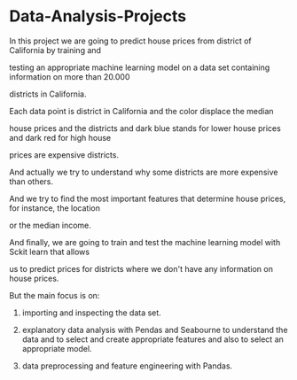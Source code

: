 # Data-Analysis-Projects

In this project we are going to predict house prices from district of California by training and

testing an appropriate machine learning model on a data set containing information on more than 20.000

districts in California.



Each data point is district in California and the color displace the median

house prices and the districts and dark blue stands for lower house prices and dark red for high house

prices are expensive districts.

And actually we try to understand why some districts are more expensive than others.

And we try to find the most important features that determine house prices, for instance, the location

or the median income.

And finally, we are going to train and test the machine learning model with Sckit learn that allows

us to predict prices for districts where we don't have any information on house prices.

But the main focus is on:
1) importing and inspecting the data set.

2) explanatory data analysis with Pendas and Seabourne to understand the data and to select and create appropriate features and also to select an appropriate model.

3) data preprocessing and feature engineering with Pandas.
